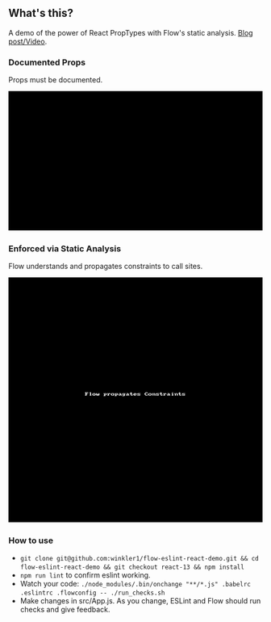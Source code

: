 ## What's this?
A demo of the power of React PropTypes with Flow's static analysis. [Blog post/Video](https://react.rocks/blog/post/propTypes_React_Flow/).

### Documented Props

Props must be documented.

![Missing props](proptypes_required.gif)


### Enforced via Static Analysis

Flow understands and propagates constraints to call sites.

![Flow constraints](constraints.gif)

### How to use
* `git clone git@github.com:winkler1/flow-eslint-react-demo.git && cd flow-eslint-react-demo && git checkout react-13 && npm install`
* `npm run lint` to confirm eslint working.
* Watch your code: `./node_modules/.bin/onchange "**/*.js" .babelrc .eslintrc .flowconfig -- ./run_checks.sh`
* Make changes in src/App.js. As you change, ESLint and Flow should run checks and give feedback.
